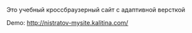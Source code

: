 Это учебный кроссбраузерный сайт с адаптивной версткой

Demo: http://nistratov-mysite.kalitina.com/
